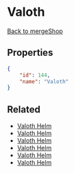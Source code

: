 # Valoth

<no description available>

[Back to mergeShop](../merge-shops.md)

## Properties

```json
{
    "id": 144,
    "name": "Valoth"
}
```

## Related

- [Valoth Helm](../items/18255-valoth-helm.md)
- [Valoth Helm](../items/10168-valoth-helm.md)
- [Valoth Helm](../items/10167-valoth-helm.md)
- [Valoth Helm](../items/10166-valoth-helm.md)
- [Valoth Helm](../items/10165-valoth-helm.md)
- [Valoth Helm](../items/10164-valoth-helm.md)

